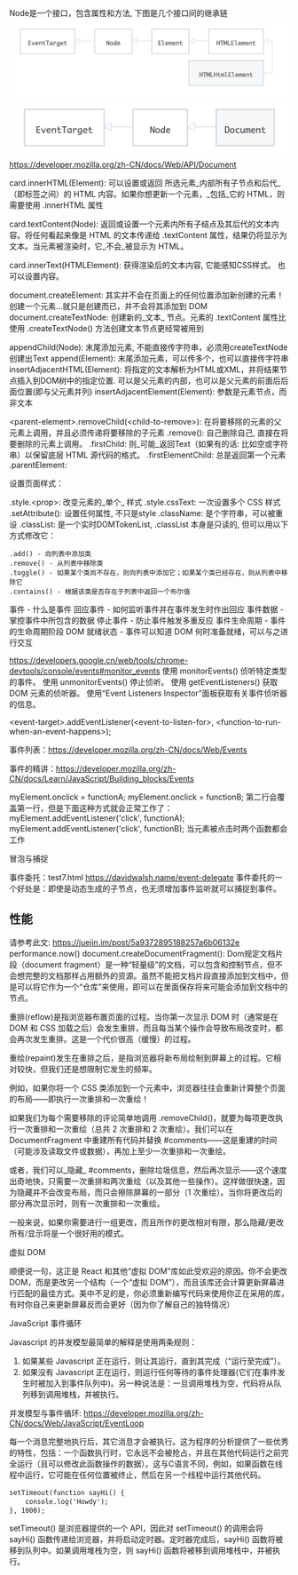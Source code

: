 Node是一个接口，包含属性和方法, 下图是几个接口间的继承链
![元素接口](interface-chain1.png)
![文档接口](interface-chain2.png)
https://developer.mozilla.org/zh-CN/docs/Web/API/Document

card.innerHTML(Element): 可以设置或返回 所选元素_内部所有子节点和后代_（即标签之间）的 HTML 内容。如果你想更新一个元素，_包括_它的 HTML，则需要使用 .innerHTML 属性

card.textContent(Node): 返回或设置一个元素内所有子结点及其后代的文本内容。将任何看起来像是 HTML 的文本传递给 .textContent 属性，结果仍将显示为文本。当元素被渲染时，它_不会_被显示为 HTML。

card.innerText(HTMLElement): 获得渲染后的文本内容, 它能感知CSS样式。 也可以设置内容。

document.createElement: 其实并不会在页面上的任何位置添加新创建的元素！创建一个元素...就只是创建而已，并不会将其添加到 DOM
document.createTextNode: 创建新的_文本_ 节点。元素的 .textContent 属性比使用 .createTextNode() 方法创建文本节点更经常被用到

appendChild(Node): 末尾添加元素, 不能直接传字符串，必须用createTextNode创建出Text
append(Element): 末尾添加元素，可以传多个，也可以直接传字符串
insertAdjacentHTML(Element): 将指定的文本解析为HTML或XML，并将结果节点插入到DOM树中的指定位置. 可以是父元素的内部，也可以是父元素的前面后后面位置(即与父元素并列)
insertAdjacentElement(Element): 参数是元素节点，而非文本

\<parent-element>.removeChild(\<child-to-remove>): 在将要移除的元素的父元素上调用，并且必须传递将要移除的子元素
.remove(): 自己删除自己, 直接在将要删除的元素上调用。
.firstChild: 则_可能_返回Text（如果有的话: 比如空或字符串）以保留底层 HTML 源代码的格式。
.firstElementChild: 总是返回第一个元素
.parentElement:

设置页面样式：

.style.\<prop>: 改变元素的_单个_ 样式
.style.cssText: 一次设置多个 CSS 样式
.setAttribute(): 设置任何属性, 不只是style
.className: 是个字符串，可以被重设
.classList: 是一个实时DOMTokenList, 
    .classList 本身是只读的, 但可以用以下方式修改它：

    .add() - 向列表中添加类
    .remove() - 从列表中移除类
    .toggle() - 如果某个类尚不存在，则向列表中添加它；如果某个类已经存在，则从列表中移除它
    .contains() - 根据该类是否存在于列表中返回一个布尔值


事件 - 什么是事件
回应事件 - 如何监听事件并在事件发生时作出回应
事件数据 - 掌控事件中所包含的数据
停止事件 - 防止事件触发多重反应
事件生命周期 - 事件的生命周期阶段
DOM 就绪状态 - 事件可以知道 DOM 何时准备就绪，可以与之进行交互

https://developers.google.cn/web/tools/chrome-devtools/console/events#monitor_events
使用 monitorEvents() 侦听特定类型的事件。
使用 unmonitorEvents() 停止侦听。
使用 getEventListeners() 获取 DOM 元素的侦听器。
使用“Event Listeners Inspector”面板获取有关事件侦听器的信息。


\<event-target>.addEventListener(\<event-to-listen-for>, \<function-to-run-when-an-event-happens>);

事件列表：https://developer.mozilla.org/zh-CN/docs/Web/Events

事件的精讲：https://developer.mozilla.org/zh-CN/docs/Learn/JavaScript/Building_blocks/Events

myElement.onclick = functionA;
myElement.onclick = functionB;
第二行会覆盖第一行，但是下面这种方式就会正常工作了：
myElement.addEventListener('click', functionA);
myElement.addEventListener('click', functionB);
当元素被点击时两个函数都会工作

冒泡与捕捉

事件委托：test7.html https://davidwalsh.name/event-delegate
事件委托的一个好处是：即使是动态生成的子节点，也无须增加事件监听就可以捕捉到事件。

## 性能 
请参考此文: https://juejin.im/post/5a9372895188257a6b06132e
performance.now()
document.createDocumentFragment(): Dom规定文档片段（document fragment）是一种“轻量级”的文档，可以包含和控制节点，但不会想完整的文档那样占用额外的资源。虽然不能把文档片段直接添加到文档中，但是可以将它作为一个“仓库”来使用，即可以在里面保存将来可能会添加到文档中的节点。

重排(reflow)是指浏览器布置页面的过程。当你第一次显示 DOM 时（通常是在 DOM 和 CSS 加载之后）会发生重排，而且每当某个操作会导致布局改变时，都会再次发生重排。这是一个代价很高（缓慢）的过程。

重绘(repaint)发生在重排之后，是指浏览器将新布局绘制到屏幕上的过程。它相对较快，但我们还是想限制它发生的频率。

例如，如果你将一个 CSS 类添加到一个元素中，浏览器往往会重新计算整个页面的布局——即执行一次重排和一次重绘！

如果我们为每个需要移除的评论简单地调用 .removeChild()，就要为每项更改执行一次重排和一次重绘（总共 2 次重排和 2 次重绘）。我们可以在 DocumentFragment 中重建所有代码并替换 #comments——这是重建的时间（可能涉及读取文件或数据），再加上至少一次重排和一次重绘。

或者，我们可以_隐藏_ #comments，删除垃圾信息，然后再次显示——这个速度出奇地快，只需要一次重排和两次重绘（以及其他一些操作）。这样做很快速，因为隐藏并不会改变布局，而只会擦除屏幕的一部分（1 次重绘）。当你将更改后的部分再次显示时，则有一次重排和一次重绘。

一般来说，如果你需要进行一组更改，而且所作的更改相对有限，那么隐藏/更改所有/显示将是一个很好用的模式。

虚拟 DOM

顺便说一句，这正是 React 和其他“虚拟 DOM”库如此受欢迎的原因。你不会更改 DOM，而是更改另一个结构（一个“虚拟 DOM”），而且该库还会计算更新屏幕进行匹配的最佳方式。美中不足的是，你必须重新编写代码来使用你正在采用的库，有时你自己来更新屏幕反而会更好（因为你了解自己的独特情况）

JavaScript 事件循环

Javascript 的并发模型最简单的解释是使用两条规则： 
1. 如果某些 Javascript 正在运行，则让其运行，直到其完成（“运行至完成”）。 
2. 如果没有 Javascript 正在运行，则运行任何等待的事件处理器(它们在事件发生时被加入到事件队列中)。另一种说法是：一旦调用堆栈为空，代码将从队列移到调用堆栈，并被执行。

并发模型与事件循环: https://developer.mozilla.org/zh-CN/docs/Web/JavaScript/EventLoop

每一个消息完整地执行后，其它消息才会被执行。这为程序的分析提供了一些优秀的特性，包括：一个函数执行时，它永远不会被抢占，并且在其他代码运行之前完全运行（且可以修改此函数操作的数据）。这与C语言不同，例如，如果函数在线程中运行，它可能在任何位置被终止，然后在另一个线程中运行其他代码。

```
setTimeout(function sayHi() {
    console.log('Howdy');
}, 1000);
```
setTimeout() 是浏览器提供的一个 API，因此对 setTimeout() 的调用会将 sayHi() 函数传递给浏览器，并将启动定时器。定时器完成后，sayHi() 函数将被移到队列中。如果调用堆栈为空，则 sayHi() 函数将被移到调用堆栈中，并被执行。